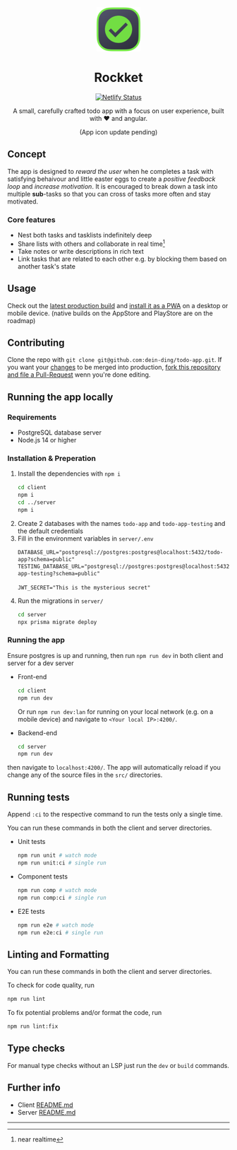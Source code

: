 <div align=center>
<img src="./client/src/assets/todo-app-logo/todo-app-logo.png" height="100px">

# Rockket
    
[![Netlify Status](https://api.netlify.com/api/v1/badges/9fd8a950-2e65-4669-bb3e-7d98889c1b35/deploy-status)](https://app.netlify.com/sites/floyds-todo/deploys)
    
A small, carefully crafted todo app with a focus on user experience, built with ❤️ and angular.

(App icon update pending)
</div>

## Concept
The app is designed to _reward the user_ when he completes a task with satisfying behaivour and little easter eggs to create a _positive feedback loop_ and _increase motivation_. It is encouraged to break down a task into multiple **sub**-tasks so that you can cross of tasks more often and stay motivated.

### Core features
- Nest both tasks and tasklists indefinitely deep
- Share lists with others and collaborate in real time[^1]
- Take notes or write descriptions in rich text
- Link tasks that are related to each other e.g. by blocking them based on another task's state

## Usage
Check out the [latest production build](https://floyds-todo.netlify.app) and [install it as a PWA](https://medium.com/progressivewebapps/how-to-install-a-pwa-to-your-device-68a8d37fadc1) on a desktop or mobile device.
(native builds on the AppStore and PlayStore are on the roadmap)

## Contributing
Clone the repo with `git clone git@github.com:dein-ding/todo-app.git`.
If you want your [changes](#running-the-app-locally) to be merged into production, [fork this repository and file a Pull-Request](https://www.youtube.com/watch?v=CML6vfKjQss) wenn you're done editing.

## Running the app locally
### Requirements
- PostgreSQL database server
- Node.js 14 or higher

### Installation & Preperation
1. Install the dependencies with `npm i`
    ```sh
    cd client
    npm i
    cd ../server
    npm i
    ```
2. Create 2 databases with the names `todo-app` and `todo-app-testing` and the default credentials 
3. Fill in the environment variables in `server/.env`
    ```env
    DATABASE_URL="postgresql://postgres:postgres@localhost:5432/todo-app?schema=public"
    TESTING_DATABASE_URL="postgresql://postgres:postgres@localhost:5432/todo-app-testing?schema=public"

    JWT_SECRET="This is the mysterious secret"
    ```
4. Run the migrations in `server/`
    ```sh
    cd server
    npx prisma migrate deploy
    ```

### Running the app
Ensure postgres is up and running, then run `npm run dev` in both client and server for a dev server
- Front-end
  ```sh
  cd client
  npm run dev
  ```
  Or run `npm run dev:lan` for running on your local network (e.g. on a mobile device) and navigate to `<Your local IP>:4200/`.

- Backend-end
  ```sh
  cd server
  npm run dev
  ```

then navigate to `localhost:4200/`.
The app will automatically reload if you change any of the source files in the `src/` directories.

## Running tests
Append `:ci` to the respective command to run the tests only a single time.

You can run these commands in both the client and server directories.

- Unit tests
  ```sh
  npm run unit # watch mode
  npm run unit:ci # single run
  ```
- Component tests
  ```sh
  npm run comp # watch mode
  npm run comp:ci # single run
  ```
- E2E tests
  ```sh
  npm run e2e # watch mode
  npm run e2e:ci # single run
  ```

## Linting and Formatting
You can run these commands in both the client and server directories.

To check for code quality, run
```sh
npm run lint
```
To fix potential problems and/or format the code, run
```sh
npm run lint:fix
```

## Type checks
For manual type checks without an LSP just run the `dev` or `build` commands.

## Further info 
- Client [README.md](./client-v2/README.md)
- Server [README.md](./server/README.md)

--- 
[^1]: near realtime